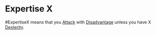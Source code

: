 # Expertise X
#ExpertiseX means that you [Attack](../../../../../Game%20Procedures/Attack.md) with [Disadvantage](../../../../../Game%20Procedures/Dice%20Rolls/Disadvantage.md) unless you have X [Dexterity](../../../../../Player%20Characters/Chosen%20Statistics/Dexterity.md).
